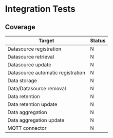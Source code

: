 Integration Tests
=================

## Coverage

 Target                               | Status        
 ------------------------------------ | ------------- 
 Datasource registration              | N
 Datasource retrieval                 | N 
 Datasource update                    | N
 Datasource automatic registration    | N      
 Data storage                         | N
 Data/Datasource removal              | N
 Data retention                       | N
 Data retention update                | N
 Data aggregation                     | N
 Data aggregation update              | N      
 MQTT connector                       | N
 